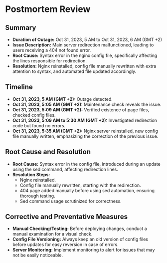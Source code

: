 # Postmortem Review

## Summary

- **Duration of Outage:** Oct 31, 2023, 5 AM to Oct 31, 2023, 6 AM (GMT +2)
- **Issue Description:** Main server redirection malfunctioned, leading to users receiving a 404 not found error.
- **Root Cause:** Syntax error in the nginx config file, specifically affecting the lines responsible for redirection.
- **Resolution:** Nginx reinstalled, config file manually rewritten with extra attention to syntax, and automated file updated accordingly.

## Timeline

- **Oct 31, 2023, 5 AM (GMT +2):** Outage detected.
- **Oct 31, 2023, 5:05 AM (GMT +2):** Maintenance check reveals the issue.
- **Oct 31, 2023, 5:09 AM (GMT +2):** Verified existence of page files, checked config files.
- **Oct 31, 2023, 5:09 AM to 5:30 AM (GMT +2):** Investigated redirection code but found no errors.
- **Oct 31, 2023, 5:35 AM (GMT +2):** Nginx server reinstalled, new config file manually written, emphasizing the correction of the previous issue.

## Root Cause and Resolution

- **Root Cause:** Syntax error in the config file, introduced during an update using the sed command, affecting redirection lines.
- **Resolution Steps:**
  - Nginx reinstalled.
  - Config file manually rewritten, starting with the redirection.
  - 404 page added manually before using sed automation, ensuring thorough testing.
  - Sed command usage scrutinized for correctness.

## Corrective and Preventative Measures

- **Manual Checking/Testing:** Before deploying changes, conduct a manual examination for a visual check.
- **Config File Versioning:** Always keep an old version of config files before updates for easy reversion in case of errors.
- **Server Monitoring:** Implement monitoring to alert for issues that may not be easily noticeable.

